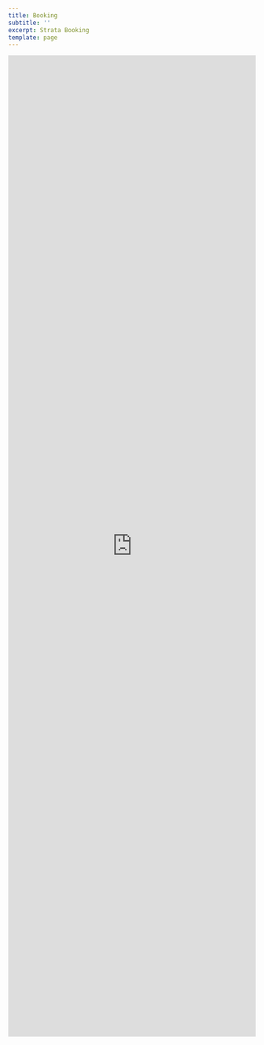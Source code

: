 ```yaml
---
title: Booking
subtitle: ''
excerpt: Strata Booking
template: page
---
```

<iframe src ="https://beds24.com/booking2.php?propid=135060&amp;referer=iframe" width="820" height="2000" style="max-width:100%;border:none;overflow:auto;"><p><a href="https://beds24.com/booking2.php?propid=135060&amp;referer=iframe" title="Book Now">Book Now</a></p></iframe>
